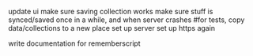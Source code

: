 update ui
make sure saving collection works
make sure stuff is synced/saved once in a while, and when server crashes
#for tests, copy data/collections to a new place
set up server
set up https again

write documentation for rememberscript

